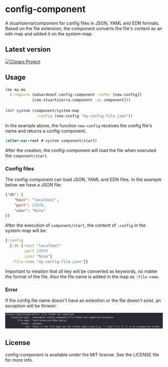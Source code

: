 # config-component

A stuartsierra/component for config files in JSON, YAML and EDN formats. Based on the file extension, the component converts the file's content as an edn map and added it on the system-map.

## Latest version

[![Clojars Project](https://img.shields.io/clojars/v/eduardoeof/config-component.svg)](https://clojars.org/eduardoeof/config-component)

## Usage

```clj
(ns my.ns
  (:require [eduardoeof.config-component :refer [new-config]]
            [com.stuartsierra.component :as component]))

(def system (component/system-map
              :config (new-config "my-config-file.json"))
```

In the example above, the function `new-config` receives the config file's name and returns a config-component.

```clj
(alter-var-root #'system component/start)
```

After the creation, the config-component will load the file when executed the `component/start`.

### Config files

The config-component can load JSON, YAML and EDN files. In the example below we have a JSON file:

```json
{"db": {
    "host": "localhost",
    "port": 27070,
    "user": "Nina"
}}
```

After the execution of `component/start`, the content of `:config` in the system-map will be:

```clj
{:config
  {:db {:host "localhost"
        :port 27070
        :user "Nina"}
   :file-name "my-config-file.json"}}
```

Important to meation that all key will be converted as keywords, no matter the format of the file. Also the file name is added in the map as `:file-name`.

### Error

If the config file name doesn't have an extention or the file doesn't exist, an exception will be thrwon:

![exception](img/exception.png "Expection")

## License

config-component is available under the MIT license. See the LICENSE file for more info.
